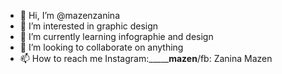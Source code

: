 - 👋 Hi, I’m @mazenzanina
- 👀 I’m interested in graphic design 
- 🌱 I’m currently learning infographie and design 
- 💞️ I’m looking to collaborate on anything 
- 📫 How to reach me Instagram:_______mazen__/fb: Zanina Mazen 

<!---
mazenzanina/mazenzanina is a ✨ special ✨ repository because its `README.md` (this file) appears on your GitHub profile.
You can click the Preview link to take a look at your changes.
--->
